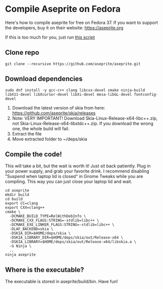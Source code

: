 # Compile Aseprite on Fedora
Here's how to compile aseprite for free on Fedora 37. If you want to support the developers, buy it on their website: https://aseprite.org

If this is too much for you, just run [this script](compile.sh)

## Clone repo
```shell
git clone --recursive https://github.com/aseprite/aseprite.git
```

## Download dependencies
```shell
sudo dnf install -y gcc-c++ clang libcxx-devel cmake ninja-build libX11-devel libXcursor-devel libXi-devel mesa-libGL-devel fontconfig-devel
```
1. Download the latest version of skia from here: https://github.com/aseprite/skia/releases
2. Note: VERY IMPORTANT! Download Skia-Linux-Release-x64-libc++.zip, not Skia-Linux-Release-x64-libstdc++.zip. If you download the wrong one, the whole build will fail.
3. Extract the file
4. Move extracted folder to ~/deps/skia

## Compile the code!
This will take a bit, but the wait is worth it! Just sit back patiently. Plug in your power supply, and grab your favorite drink. I recommend disabling "Suspend when laptop lid is closed" in Gnome Tweaks while you are compiling. This way you can just close your laptop lid and wait.
```shell
cd aseprite
mkdir build
cd build
export CC=clang
export CXX=clang++
cmake \
  -DCMAKE_BUILD_TYPE=RelWithDebInfo \
  -DCMAKE_CXX_FLAGS:STRING=-stdlib=libc++ \
  -DCMAKE_EXE_LINKER_FLAGS:STRING=-stdlib=libc++ \
  -DLAF_BACKEND=skia \
  -DSKIA_DIR=$HOME/deps/skia \
  -DSKIA_LIBRARY_DIR=$HOME/deps/skia/out/Release-x64 \
  -DSKIA_LIBRARY=$HOME/deps/skia/out/Release-x64/libskia.a \
  -G Ninja \
  ..
ninja aseprite
```


## Where is the executable?
The executable is stored in aseprite/build/bin. Have fun!
